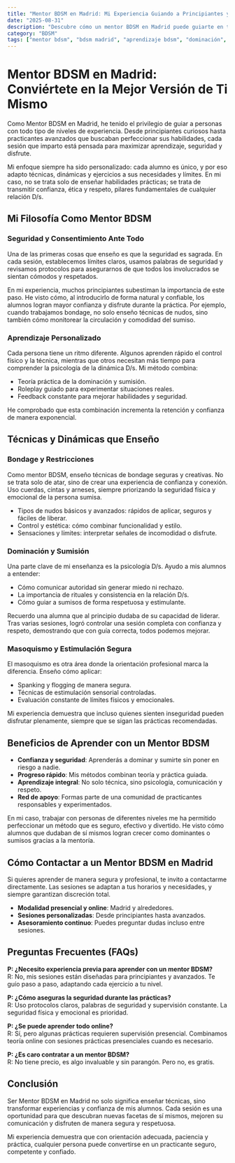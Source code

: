 ```yaml
---
title: "Mentor BDSM en Madrid: Mi Experiencia Guiando a Principiantes y Expertos"
date: "2025-08-31"
description: "Descubre cómo un mentor BDSM en Madrid puede guiarte en tu viaje de autodescubrimiento, desde principiantes hasta practicantes avanzados, con un enfoque en seguridad, ética y disfrute mutuo."
category: "BDSM"
tags: ["mentor bdsm", "bdsm madrid", "aprendizaje bdsm", "dominación", "sumisión"]
---
```


# Mentor BDSM en Madrid: Conviértete en la Mejor Versión de Ti Mismo

Como Mentor BDSM en Madrid, he tenido el privilegio de guiar a personas con todo tipo de niveles de experiencia. Desde principiantes curiosos hasta practicantes avanzados que buscaban perfeccionar sus habilidades, cada sesión que imparto está pensada para maximizar aprendizaje, seguridad y disfrute.

Mi enfoque siempre ha sido personalizado: cada alumno es único, y por eso adapto técnicas, dinámicas y ejercicios a sus necesidades y límites. En mi caso, no se trata solo de enseñar habilidades prácticas; se trata de transmitir confianza, ética y respeto, pilares fundamentales de cualquier relación D/s.

## Mi Filosofía Como Mentor BDSM

### Seguridad y Consentimiento Ante Todo

Una de las primeras cosas que enseño es que la seguridad es sagrada. En cada sesión, establecemos límites claros, usamos palabras de seguridad y revisamos protocolos para asegurarnos de que todos los involucrados se sientan cómodos y respetados.

En mi experiencia, muchos principiantes subestiman la importancia de este paso. He visto cómo, al introducirlo de forma natural y confiable, los alumnos logran mayor confianza y disfrute durante la práctica. Por ejemplo, cuando trabajamos bondage, no solo enseño técnicas de nudos, sino también cómo monitorear la circulación y comodidad del sumiso.

### Aprendizaje Personalizado

Cada persona tiene un ritmo diferente. Algunos aprenden rápido el control físico y la técnica, mientras que otros necesitan más tiempo para comprender la psicología de la dinámica D/s. Mi método combina:

- Teoría práctica de la dominación y sumisión.
- Roleplay guiado para experimentar situaciones reales.
- Feedback constante para mejorar habilidades y seguridad.

He comprobado que esta combinación incrementa la retención y confianza de manera exponencial.

## Técnicas y Dinámicas que Enseño

### Bondage y Restricciones

Como mentor BDSM, enseño técnicas de bondage seguras y creativas. No se trata solo de atar, sino de crear una experiencia de confianza y conexión. Uso cuerdas, cintas y arneses, siempre priorizando la seguridad física y emocional de la persona sumisa.

- Tipos de nudos básicos y avanzados: rápidos de aplicar, seguros y fáciles de liberar.
- Control y estética: cómo combinar funcionalidad y estilo.
- Sensaciones y límites: interpretar señales de incomodidad o disfrute.

### Dominación y Sumisión

Una parte clave de mi enseñanza es la psicología D/s. Ayudo a mis alumnos a entender:

- Cómo comunicar autoridad sin generar miedo ni rechazo.
- La importancia de rituales y consistencia en la relación D/s.
- Cómo guiar a sumisos de forma respetuosa y estimulante.

Recuerdo una alumna que al principio dudaba de su capacidad de liderar. Tras varias sesiones, logró controlar una sesión completa con confianza y respeto, demostrando que con guía correcta, todos podemos mejorar.

### Masoquismo y Estimulación Segura

El masoquismo es otra área donde la orientación profesional marca la diferencia. Enseño cómo aplicar:

- Spanking y flogging de manera segura.
- Técnicas de estimulación sensorial controladas.
- Evaluación constante de límites físicos y emocionales.

Mi experiencia demuestra que incluso quienes sienten inseguridad pueden disfrutar plenamente, siempre que se sigan las prácticas recomendadas.

## Beneficios de Aprender con un Mentor BDSM

- **Confianza y seguridad**: Aprenderás a dominar y sumirte sin poner en riesgo a nadie.
- **Progreso rápido**: Mis métodos combinan teoría y práctica guiada.
- **Aprendizaje integral**: No solo técnica, sino psicología, comunicación y respeto.
- **Red de apoyo**: Formas parte de una comunidad de practicantes responsables y experimentados.

En mi caso, trabajar con personas de diferentes niveles me ha permitido perfeccionar un método que es seguro, efectivo y divertido. He visto cómo alumnos que dudaban de sí mismos logran crecer como dominantes o sumisos gracias a la mentoría.

## Cómo Contactar a un Mentor BDSM en Madrid

Si quieres aprender de manera segura y profesional, te invito a contactarme directamente. Las sesiones se adaptan a tus horarios y necesidades, y siempre garantizan discreción total.

- **Modalidad presencial y online**: Madrid y alrededores.
- **Sesiones personalizadas**: Desde principiantes hasta avanzados.
- **Asesoramiento continuo**: Puedes preguntar dudas incluso entre sesiones.

## Preguntas Frecuentes (FAQs)

**P: ¿Necesito experiencia previa para aprender con un mentor BDSM?**  
R: No, mis sesiones están diseñadas para principiantes y avanzados. Te guío paso a paso, adaptando cada ejercicio a tu nivel.

**P: ¿Cómo aseguras la seguridad durante las prácticas?**  
R: Uso protocolos claros, palabras de seguridad y supervisión constante. La seguridad física y emocional es prioridad.

**P: ¿Se puede aprender todo online?**  
R: Sí, pero algunas prácticas requieren supervisión presencial. Combinamos teoría online con sesiones prácticas presenciales cuando es necesario.

**P: ¿Es caro contratar a un mentor BDSM?**  
R: No tiene precio, es algo invaluable y sin parangón. Pero no, es gratis.

## Conclusión

Ser Mentor BDSM en Madrid no solo significa enseñar técnicas, sino transformar experiencias y confianza de mis alumnos. Cada sesión es una oportunidad para que descubran nuevas facetas de sí mismos, mejoren su comunicación y disfruten de manera segura y respetuosa.

Mi experiencia demuestra que con orientación adecuada, paciencia y práctica, cualquier persona puede convertirse en un practicante seguro, competente y confiado.
